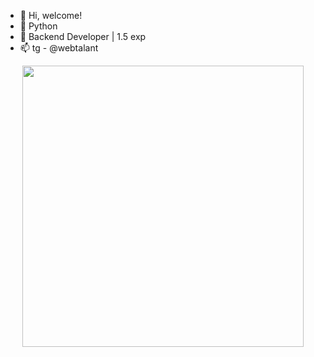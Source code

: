 - 👋 Hi, welcome!
- 👀 Python
- 🌱 Backend Developer | 1.5 exp
- 📫 tg - @webtalant


<p align = 'center'>
    <img src='https://github-readme-stats-git-masterrstaa-rickstaa.vercel.app/api?username=yoloZzzZ1&count_private=true&include_all_commits=true&show_icons=true&theme=transparent' width='450'/>
</p>
